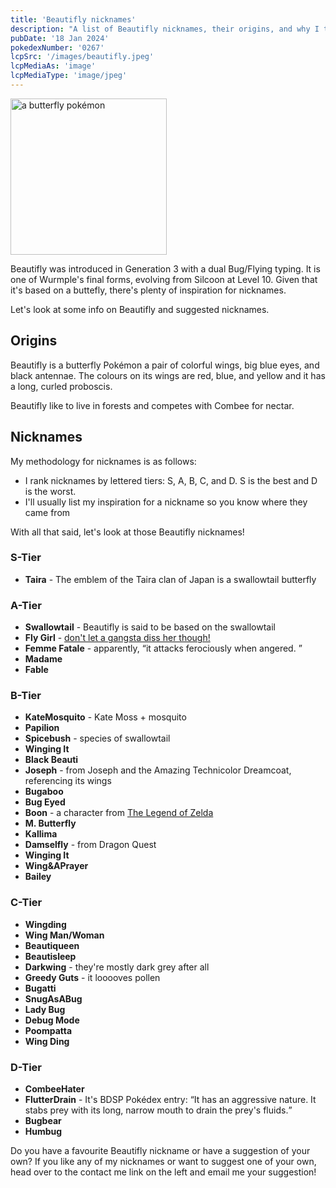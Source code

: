 ```yaml
---
title: 'Beautifly nicknames'
description: "A list of Beautifly nicknames, their origins, and why I think they're cool."
pubDate: '18 Jan 2024'
pokedexNumber: '0267'
lcpSrc: '/images/beautifly.jpeg'
lcpMediaAs: 'image'
lcpMediaType: 'image/jpeg'
---
```


<div class="img-center"><img src="/images/beautifly.jpeg" width="250px" height="250px" alt="a butterfly pokémon"></div>

Beautifly was introduced in Generation 3 with a dual Bug/Flying typing. It is one of Wurmple's final forms, evolving from Silcoon at Level 10. Given that it's based on a buttefly, there's plenty of inspiration for nicknames.

Let's look at some info on Beautifly and suggested nicknames.

## Origins

Beautifly is a butterfly Pokémon a pair of colorful wings, big blue eyes, and black antennae. The colours on its wings are red, blue, and yellow and it has a long, curled proboscis.

Beautifly like to live in forests and competes with Combee for nectar.

## Nicknames

My methodology for nicknames is as follows:

* I rank nicknames by lettered tiers: S, A, B, C, and D. S is the best and D is the worst.
* I'll usually list my inspiration for a nickname so you know where they came from

With all that said, let's look at those Beautifly nicknames!

### S-Tier

* **Taira** - The emblem of the Taira clan of Japan is a swallowtail butterfly

### A-Tier

* **Swallowtail** - Beautifly is said to be based on the swallowtail
* **Fly Girl** - [don't let a gangsta diss her though!](https://www.youtube.com/watch?v=3sH95YrJKEI)
* **Femme Fatale** - apparently, <q cite="https://bulbapedia.bulbagarden.net/wiki/Beautifly_(Pok%C3%A9mon)#Pok.C3.A9dex_entries_2">it attacks ferociously when angered. </q>
* **Madame**
* **Fable**

### B-Tier

* **KateMosquito** - Kate Moss + mosquito
* **Papilion**
* **Spicebush** - species of swallowtail
* **Winging It**
* **Black Beauti**
* **Joseph** - from Joseph and the Amazing Technicolor Dreamcoat, referencing its wings
* **Bugaboo**
* **Bug Eyed**
* **Boon** - a character from [The Legend of Zelda](/nicknames/themes/legend-of-zelda/)
* **M. Butterfly**
* **Kallima**
* **Damselfly** - from Dragon Quest
* **Winging It**
* **Wing&APrayer**
* **Bailey**

### C-Tier

* **Wingding**
* **Wing Man/Woman**
* **Beautiqueen**
* **Beautisleep**
* **Darkwing** - they're mostly dark grey after all
* **Greedy Guts** - it looooves pollen
* **Bugatti**
* **SnugAsABug**
* **Lady Bug**
* **Debug Mode**
* **Poompatta**
* **Wing Ding**

### D-Tier

* **CombeeHater**
* **FlutterDrain** - It's BDSP Pokédex entry: <q>It has an aggressive nature. It stabs prey with its long, narrow mouth to drain the prey's fluids.</q>
* **Bugbear**
* **Humbug**

Do you have a favourite Beautifly nickname or have a suggestion of your own? If you like any of my nicknames or want to suggest one of your own, head over to the contact me link on the left and email me your suggestion!